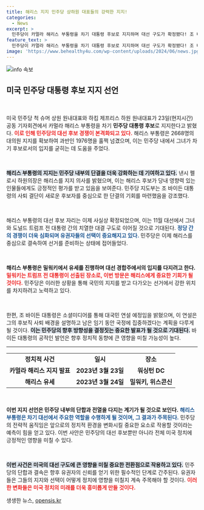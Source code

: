 ```yaml
---
title: 해리스 지지 민주당 상하원 대표들의 강력한 지지!
categories:
  - News
excerpt: >
  민주당이 카멀라 해리스 부통령을 차기 대통령 후보로 지지하며 대선 구도가 확정됐다! 조 바이든의 사퇴로 인해 민주당의 단결이 시작되며, 해리스는 트럼프 전 대통령과의 맞대결을 준비 중이다. 클릭해 더 알아보세요!
feature_text: >
  민주당이 카멀라 해리스 부통령을 차기 대통령 후보로 지지하며 대선 구도가 확정됐다! 조 바이든의 사퇴로 인해 민주당의 단결이 시작되며, 해리스는 트럼프 전 대통령과의 맞대결을 준비 중이다. 클릭해 더 알아보세요!
image: 'https://www.behealthy4u.com/wp-content/uploads/2024/06/news.jpg'
---
```


<p><img src="https://www.behealthy4u.com/wp-content/uploads/2024/06/news.jpg" alt="info 속보" /></p>

<h2 data-ke-size="size26">미국 민주당 대통령 후보 지지 선언</h2>

<p data-ke-size="size16">&nbsp;</p>

<p>미국 민주당 척 슈머 상원 원내대표와 하킴 제프리스 하원 원내대표가 23일(현지시간) 공동 기자회견에서 카멀라 해리스 부통령을 차기 <b>민주당 대통령 후보</b>로 지지한다고 밝혔다. <b><span style="color: #ee2323;">이로 인해 민주당의 대선 후보 경쟁이 본격화되고 있다.</span></b> 해리스 부통령은 2668명의 대의원 지지를 확보하여 과반인 1976명을 훌쩍 넘겼으며, 이는 민주당 내에서 그녀가 차기 후보로서의 입지를 굳히는 데 도움을 주었다.</p>

<p data-ke-size="size16">&nbsp;</p>

<p><b><span style="background-color: #21538527;">해리스 부통령의 지지는 민주당 내부의 단결을 더욱 강화하는 데 기여하고 있다.</span></b> 낸시 펠로시 하원의장은 해리스를 지지 의사를 밝혔으며, 이는 해리스 후보가 당내 영향력 있는 인물들에게도 긍정적인 평가를 받고 있음을 보여준다. 민주당 지도부는 조 바이든 대통령의 사퇴 결단이 새로운 후보자를 중심으로 한 단결의 기회를 마련했음을 강조했다.</p>

<p data-ke-size="size16">&nbsp;</p>

<p>해리스 부통령의 대선 후보 자리는 이제 사실상 확정되었으며, 이는 11월 대선에서 그녀와 도널드 트럼프 전 대통령 간의 치열한 대결 구도로 이어질 것으로 기대된다. <b><span style="color: #1a5490;">정당 간의 경쟁이 더욱 심화되며 유권자들의 선택이 중요해지고 있다.</span></b> 민주당은 이제 해리스를 중심으로 결속하여 선거를 준비하는 상태에 접어들었다.</p>

<p data-ke-size="size16">&nbsp;</p>

<p><b>해리스 부통령은 밀워키에서 유세를 진행하며 대선 경합주에서의 입지를 다지려고 한다.</b> <b><span style="color: #ee2323;">밀워키는 트럼프 전 대통령이 선출된 장소로, 이번 방문은 해리스에게 중요한 기회가 될 것이다.</span></b> 민주당은 이러한 상황을 통해 국민의 지지를 받고 다가오는 선거에서 강한 위치를 차지하려고 노력하고 있다. </p>

<p data-ke-size="size16">&nbsp;</p>

<p>한편, 조 바이든 대통령은 소셜미디어를 통해 대국민 연설 예정임을 밝혔으며, 이 연설은 그의 후보직 사퇴 배경을 설명하고 남은 임기 동안 국정에 집중하겠다는 계획을 다루게 될 것이다. <b><span style="background-color: #21538527;">이는 민주당의 향후 방향성을 결정짓는 중요한 발표가 될 것으로 기대된다.</span></b> 바이든 대통령의 공적인 발언은 향후 정치적 동향에 큰 영향을 미칠 가능성이 높다.</p>

<hr />

<table style="width: 100%;">
<tr>
<td style="text-align: center; height: 30px;"><b>정치적 사건</b></td>
<td style="text-align: center; height: 30px;"><b>일시</b></td>
<td style="text-align: center; height: 30px;"><b>장소</b></td>
</tr>
<tr>
<td style="text-align: center; height: 17px;"><b>카멀라 해리스 지지 발표</b></td>
<td style="text-align: center; height: 17px;"><b>2023년 3월 23일</b></td>
<td style="text-align: center; height: 17px;"><b>워싱턴 DC</b></td>
</tr>
<tr>
<td style="text-align: center; height: 17px;"><b>해리스 유세</b></td>
<td style="text-align: center; height: 17px;"><b>2023년 3월 24일</b></td>
<td style="text-align: center; height: 17px;"><b>밀워키, 위스콘신</b></td>
</tr>
</table>

<p data-ke-size="size16">&nbsp;</p>

<p><b>이번 지지 선언은 민주당 내부의 단합과 전열을 다지는 계기가 될 것으로 보인다.</b> <b><span style="color: #1a5490;">해리스 부통령은 차기 대선에서 주요한 역할을 수행하게 될 것이며, 그 결과가 주목된다.</span></b> 민주당의 전략적 움직임은 앞으로의 정치적 환경을 변화시킬 중요한 요소로 작용할 것이라는 예측이 힘을 얻고 있다. 이번 사안은 민주당의 대선 후보뿐만 아니라 전체 미국 정치에 긍정적인 영향을 미칠 수 있다.</p>

<p data-ke-size="size16">&nbsp;</p>

<p><b><span style="background-color: #21538527;">이번 사건은 미국의 대선 구도에 큰 영향을 미칠 중요한 전환점으로 작용하고 있다.</span></b> 민주당의 단합과 결속은 향후 유권자의 신뢰를 얻기 위한 필수적인 단계로 간주된다. 유권자들은 그들의 지지와 선택이 어떻게 정치에 영향을 미칠지 계속 주목해야 할 것이다. <b><span style="color: #ee2323;">이러한 변화들은 미국 정치의 미래를 더욱 흥미롭게 만들 것이다.</span></b></p>
생생한 뉴스, <a href="https://opensis.kr" rel="dofollow">opensis.kr</a>


